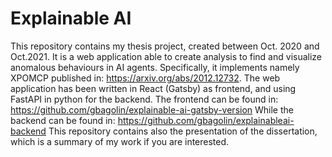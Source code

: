 # Explainable AI
This repository contains my thesis project, created between Oct. 2020 and Oct.2021. 
It is a web application able to create analysis to find and visualize anomalous behaviours in AI agents. 
Specifically, it implements namely XPOMCP published in: https://arxiv.org/abs/2012.12732. 
The web application has been written in React (Gatsby) as frontend, and using FastAPI in python for the backend. 
The frontend can be found in: https://github.com/gbagolin/explainable-ai-gatsby-version
While the backend can be found in: https://github.com/gbagolin/explainableai-backend
This repository contains also the presentation of the dissertation, which is a summary of my work if you are interested. 


